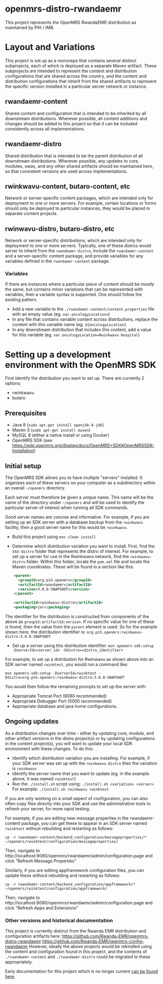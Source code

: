 openmrs-distro-rwandaemr
==========================

This project represents the OpenMRS RwandaEMR distribution as maintained by PIH / IMB.

# Layout and Variations

This project is set up as a monorepo that contains several distinct subprojects, each of which is deployed as a 
separate Maven artifact.  These subprojects are intended to represent the content and distribution configurations that
are shared across the country, and the content and distribution configurations that inherit from the shared artifacts
to represent the specific version installed in a particular server network or instance.

## rwandaemr-content

Shared content and configuration that is intended to be inherited by all downstream distributions.  Wherever possible,
all content additions and changes should be added to this project so that it can be included consistently across 
all implementations.

## rwandaemr-distro

Shared distribution that is intended to be the parent distribution of all downstream distributions.  Wherever possible,
any updates to core, modules, owas, and any other shared artifacts should be maintained here, so that consistent versions
are used across implementations.

## rwinkwavu-content, butaro-content, etc

Network or server-specific content packages, which are intended only for deployment to one or more servers.  For example,
certain locations or forms should only be deployed to particular instances, they would be placed in separate content projects.

## rwinwavu-distro, butaro-distro, etc

Network or server-specific distributions, which are intended only for deployment to one or more servers.
Typically, one of these distros would server to inherit from the `rwandaemr-distro`, include the `rwandaemr-content`
and a server-specific content package, and provide variables for any variables defined in the `rwandaemr-content` package.

### Variables

If there are instances where a particular piece of content should be _mostly_ the same, but contains minor variations that
can be represented with variables, then a variable syntax is supported.  One should follow the existing pattern.

* Add a new variable to the `./rwandaemr-content/content.properties` file with an empty value (eg. `var.oncologyLocation=`)
* In any file that contains variable content across distributions, replace the content with this variable name (eg. `${oncologyLocation}`
* In any downstream distribution that includes this content, add a value for this variable (eg. `var.oncologyLocation=Rwinkwavu Hospital`)

# Setting up a development environment with the OpenMRS SDK

First identify the distribution you want to set up.  There are currently 2 options:

* rwinkwavu
* butaro

## Prerequisites

* Java 8 (`sudo apt-get install openjdk-8-jdk`)
* Maven 3 (`sudo apt-get install maven`)
* MySQL 8 (either a native install or using Docker)
* OpenMRS SDK (see https://wiki.openmrs.org/display/docs/OpenMRS+SDK#OpenMRSSDK-Installation)

## Initial setup

The OpenMRS SDK allows you to have multiple "servers" installed.  It organizes each of these servers on your computer
as a subdirectory within an overall `~/openmrs` directory.

Each server must therefore be given a unique name.  This name will be the name of the directory under `~/openmrs` and 
will be used to identify the particular server of interest when running all SDK commands.

Good server names are concise and informative.  For example, if you are setting up an SDK server with a database backup from the
`rwinkwavu` facility, then a good server name for this would be `rwinkwavu`.

* Build this project using `mvn clean install`

* Determine which distribution variation you want to install.  First, find the `XXX-distro` folder that represents the
distro of interest.  For example, to set up a server for use in the Rwinkwavu network, find the `rwinkwavu-distro` folder.
Within this folder, locate the `pom.xml` file and locate the Maven coordinates.  These will be found in a section like this:

```xml
    <parent>
      <groupId>org.pih.openmrs</groupId>
      <artifactId>rwandaemr</artifactId>
      <version>3.0.0-SNAPSHOT</version>
    </parent>
    
    <artifactId>rwinkwavu-distro</artifactId>
    <packaging>jar</packaging>
```

The identifier for the distribution is constructed from components of the above as `groupId:artifactId:version`.
If no specific value for one of these is found, then the value from the `parent` element is used.  So for the example
shown here, the distribution identifier is:  `org.pih.openmrs:rwinkwavu-distro:3.0.0-SNAPSHOT`

* Set up a server using this distribution identifier:  `mvn openmrs-sdk:setup -DserverId=<server_id> -Ddistro=<distro_identifier>`

For example, to set up a distribution for Rwinwavu as shown above into an SDK server named `rwinktest`, you would run a command like:

```mvn openmrs-sdk:setup -DserverId=rwinktest -Ddistro=org.pih.openmrs:rwinkwavu-distro:3.0.0-SNAPSHOT```

You would then follow the remaining prompts to set up the server with:
* Appropriate Tomcat Port (8080 recommended)
* Appropriate Debugger Port (5000 recommended)
* Appropriate database and java home configurations.

## Ongoing updates

As a distribution changes over time - either by updating core, module, and other artifact versions in the distro project(s)
or by updating configurations in the content project(s), you will want to update your local SDK environment with these changes.
To do this:

* Identify which distribution variation you are installing.  For example, if your SDK server was set up with the `rwinkwavu-distro` then the variation is `rwinkwavu`
* Identify the server name that you want to update (eg. in the example above, it was named `rwinktest`)
* Run the `./install.sh` script using:  `./install.sh <variation> <server>`.  For example:  `./install.sh rwinkwavu rwinktest`

If you are only working on a small aspect of configuration, you can also often copy files directly into your SDK and use 
the administrative tools to refresh your server, for more rapid testing.  

For example, if you are editing new message properties in the rwandaemr-content package, you can get these to appear 
in an SDK server named `rwinktest` without rebuilding and restarting as follows:

```
cp -r rwandaemr-content/backend_configuration/messageproperties/* ~/openmrs/rwinktest/configuration/messageproperties/
```

Then, navigate to http://localhost:8080/openmrs/rwandaemr/admin/configuration.page and click "Refresh Message Properties"

Similarly, if you are editing appframework configuration files, you can update these without rebuilding and restarting as follows:

`cp -r rwandaemr-content/backend_configuration/appframework/* ~/openmrs/rwinktest/configuration/appframework/`

Then, navigate to http://localhost:8080/openmrs/rwandaemr/admin/configuration.page and click "Refresh Apps and Extensions"

### Other versions and historical documentation

This project is currently distinct from the Rwanda EMR distribution and configuration artifacts here:
https://github.com/Rwanda-EMR/openmrs-distro-rwandaemr
https://github.com/Rwanda-EMR/openmrs-config-rwandaemr
However, ideally the above projects would be rekindled using the content and configuration found in this project, and
the contents of `./rwandaemr-content` and `./rwandaemr-distro` could be migrated to these appropriately.

Early documentation for this project which is no longer current [can be found here](https://github.com/PIH/openmrs-distro-rwandaemr/wiki).
